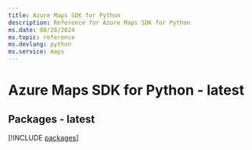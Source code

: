 ```yaml
---
title: Azure Maps SDK for Python
description: Reference for Azure Maps SDK for Python
ms.date: 08/28/2024
ms.topic: reference
ms.devlang: python
ms.service: maps
---
```

# Azure Maps SDK for Python - latest
## Packages - latest
[!INCLUDE [packages](maps-index.md)]